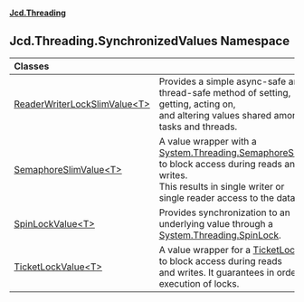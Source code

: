 #### [Jcd.Threading](index.md 'index')

## Jcd.Threading.SynchronizedValues Namespace

| Classes | |
| :--- | :--- |
| [ReaderWriterLockSlimValue&lt;T&gt;](Jcd.Threading.SynchronizedValues.ReaderWriterLockSlimValue_T_.md 'Jcd.Threading.SynchronizedValues.ReaderWriterLockSlimValue<T>') | Provides a simple async-safe and thread-safe method of setting, getting, acting on,<br/>and altering values shared among tasks and threads. |
| [SemaphoreSlimValue&lt;T&gt;](Jcd.Threading.SynchronizedValues.SemaphoreSlimValue_T_.md 'Jcd.Threading.SynchronizedValues.SemaphoreSlimValue<T>') | A value wrapper with a [System.Threading.SemaphoreSlim](https://docs.microsoft.com/en-us/dotnet/api/System.Threading.SemaphoreSlim 'System.Threading.SemaphoreSlim') to block access during reads and writes.<br/>This results in single writer or single reader access to the data. |
| [SpinLockValue&lt;T&gt;](Jcd.Threading.SynchronizedValues.SpinLockValue_T_.md 'Jcd.Threading.SynchronizedValues.SpinLockValue<T>') | Provides synchronization to an underlying value through a [System.Threading.SpinLock](https://docs.microsoft.com/en-us/dotnet/api/System.Threading.SpinLock 'System.Threading.SpinLock'). |
| [TicketLockValue&lt;T&gt;](Jcd.Threading.SynchronizedValues.TicketLockValue_T_.md 'Jcd.Threading.SynchronizedValues.TicketLockValue<T>') | A value wrapper for a [TicketLock](Jcd.Threading.TicketLock.md 'Jcd.Threading.TicketLock') to block access during reads<br/>and writes. It guarantees in order execution of locks. |
